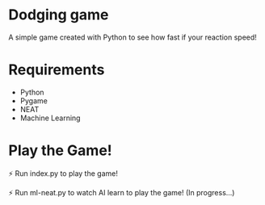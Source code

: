 # Dodging game

A simple game created with Python to see how fast if your reaction speed!

# Requirements

* Python
* Pygame
* NEAT
* Machine Learning

# Play the Game!

⚡ Run index.py to play the game!

⚡ Run ml-neat.py to watch AI learn to play the game! (In progress...)
